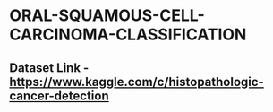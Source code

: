# ORAL-SQUAMOUS-CELL-CARCINOMA-CLASSIFICATION


## Dataset Link - https://www.kaggle.com/c/histopathologic-cancer-detection
